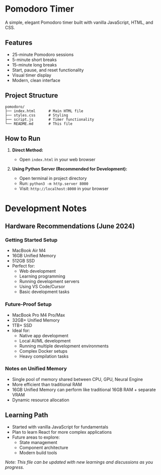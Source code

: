 # Pomodoro Timer

A simple, elegant Pomodoro timer built with vanilla JavaScript, HTML, and CSS.

## Features
- 25-minute Pomodoro sessions
- 5-minute short breaks
- 15-minute long breaks
- Start, pause, and reset functionality
- Visual timer display
- Modern, clean interface

## Project Structure
```
pomodoro/
├── index.html      # Main HTML file
├── styles.css      # Styling
├── script.js       # Timer functionality
└── README.md       # This file
```

## How to Run
1. **Direct Method:**
   - Open `index.html` in your web browser

2. **Using Python Server (Recommended for Development):**
   - Open terminal in project directory
   - Run: `python3 -m http.server 8000`
   - Visit: `http://localhost:8000` in your browser






# Development Notes

## Hardware Recommendations (June 2024)

### Getting Started Setup
- MacBook Air M4
- 16GB Unified Memory
- 512GB SSD
- Perfect for:
  - Web development
  - Learning programming
  - Running development servers
  - Using VS Code/Cursor
  - Basic development tasks

### Future-Proof Setup
- MacBook Pro M4 Pro/Max
- 32GB+ Unified Memory
- 1TB+ SSD
- Ideal for:
  - Native app development
  - Local AI/ML development
  - Running multiple development environments
  - Complex Docker setups
  - Heavy compilation tasks

### Notes on Unified Memory
- Single pool of memory shared between CPU, GPU, Neural Engine
- More efficient than traditional RAM
- 16GB Unified Memory can perform like traditional 16GB RAM + separate VRAM
- Dynamic resource allocation

## Learning Path
- Started with vanilla JavaScript for fundamentals
- Plan to learn React for more complex applications
- Future areas to explore:
  - State management
  - Component architecture
  - Modern build tools

_Note: This file can be updated with new learnings and discussions as you progress._ 